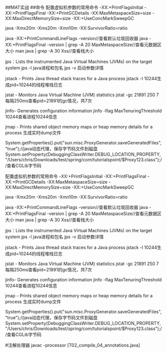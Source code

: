 ##MAT实战
[](https://juejin.cn/post/6911624328472133646#heading-14)
##命令
配置虚拟机参数的常用命令
-XX:+PrintFlagsInitial
-XX:+PrintFlagsFinal
-XX:+PrintGCDetails
-XX:MaxMetaspaceSize=size
-XX:MaxDirectMemorySize=size
-XX:+UseConcMarkSweepGC

java  -Xmx20m     -Xms20m        -Xmn10m
-XX:SurvivorRatio=ratio

java -XX:+PrintCommandLineFlags -version//查看默认垃圾回收器
java -XX:+PrintFlagsFinal -version | grep -A 20 MaxMetaspaceSize//查看元数据区大小
man java | grep -A 30 Xss//查看栈大小


jps：Lists the instrumented Java Virtual Machines (JVMs) on the target system
jps -l java进程和包名
jps -v 启动参数详情

jstack - Prints Java thread stack traces for a Java process
jstack -l 10244生成pid=10244的线程堆栈日志

jstat - Monitors Java Virtual Machine (JVM) statistics
jstat -gc 21891 250 7每隔250ms查看pid=21891的gc情况，共7次

jinfo- Generates configuration information
jinfo -flag MaxTenuringThreshold 10244查看进程10244信息

jmap - Prints shared object memory maps or heap memory details for a process
生成实时dump文件

System.getProperties().put("sun.misc.ProxyGenerator.saveGeneratedFiles", "true");//java动态代理，保存字节码文件到磁盘
        System.setProperty(DebuggingClassWriter.DEBUG_LOCATION_PROPERTY, "/Users/chris/Downloads/test/spring/com/tutorialspoint/$Proxy123.class");//查看CGLib字节码



配置虚拟机参数的常用命令
-XX:+PrintFlagsInitial
-XX:+PrintFlagsFinal
-XX:+PrintGCDetails
-XX:MaxMetaspaceSize=size
-XX:MaxDirectMemorySize=size
-XX:+UseConcMarkSweepGC

java  -Xmx20m     -Xms20m        -Xmn10m
-XX:SurvivorRatio=ratio

java -XX:+PrintCommandLineFlags -version//查看默认垃圾回收器
java -XX:+PrintFlagsFinal -version | grep -A 20 MaxMetaspaceSize//查看元数据区大小
man java | grep -A 30 Xss//查看栈大小


jps：Lists the instrumented Java Virtual Machines (JVMs) on the target system
jps -l java进程和包名
jps -v 启动参数详情

jstack - Prints Java thread stack traces for a Java process
jstack -l 10244生成pid=10244的线程堆栈日志

jstat - Monitors Java Virtual Machine (JVM) statistics
jstat -gc 21891 250 7每隔250ms查看pid=21891的gc情况，共7次

jinfo- Generates configuration information
jinfo -flag MaxTenuringThreshold 10244查看进程10244信息

jmap - Prints shared object memory maps or heap memory details for a process
生成实时dump文件

System.getProperties().put("sun.misc.ProxyGenerator.saveGeneratedFiles", "true");//java动态代理，保存字节码文件到磁盘
        System.setProperty(DebuggingClassWriter.DEBUG_LOCATION_PROPERTY, "/Users/chris/Downloads/test/spring/com/tutorialspoint/$Proxy123.class");//查看CGLib字节码
![]()

#注解处理器
javac -processor
[T02_compile_04_annotations.java]
